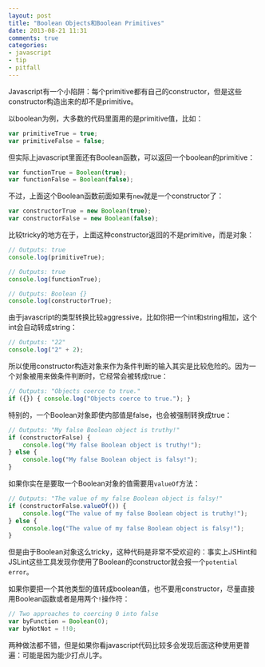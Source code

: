 ```yaml
---
layout: post
title: "Boolean Objects和Boolean Primitives"
date: 2013-08-21 11:31
comments: true
categories: 
- javascript
- tip
- pitfall
---
```


Javascript有一个小陷阱：每个primitive都有自己的constructor，但是这些constructor构造出来的却不是primitive。

以boolean为例，大多数的代码里面用的是primitive值，比如：

```javascript
var primitiveTrue = true;
var primitiveFalse = false;
```

但实际上javascript里面还有Boolean函数，可以返回一个boolean的primitive：

```javascript
var functionTrue = Boolean(true);
var functionFalse = Boolean(false);
```

不过，上面这个Boolean函数前面如果有`new`就是一个constructor了：

```javascript
var constructorTrue = new Boolean(true);
var constructorFalse = new Boolean(false);
```

比较tricky的地方在于，上面这种constructor返回的不是primitive，而是对象：

```javascript
// Outputs: true
console.log(primitiveTrue);

// Outputs: true
console.log(functionTrue);

// Outputs: Boolean {}
console.log(constructorTrue);
```

由于javascript的类型转换比较aggressive，比如你把一个int和string相加，这个int会自动转成string：

```javascript
// Outputs: "22"
console.log("2" + 2);
```

所以使用constructor构造对象来作为条件判断的输入其实是比较危险的。因为一个对象被用来做条件判断时，它经常会被转成true：

```javascript
// Outputs: "Objects coerce to true."
if ({}) { console.log("Objects coerce to true."); }
```

特别的，一个Boolean对象即使内部值是false，也会被强制转换成true：

```javascript
// Outputs: "My false Boolean object is truthy!"
if (constructorFalse) {
    console.log("My false Boolean object is truthy!");
} else {
    console.log("My false Boolean object is falsy!");
}
```

如果你实在是要取一个Boolean对象的值需要用`valueOf`方法：

```javascript
// Outputs: "The value of my false Boolean object is falsy!"
if (constructorFalse.valueOf()) {
    console.log("The value of my false Boolean object is truthy!");
} else {
    console.log("The value of my false Boolean object is falsy!");
}
```

但是由于Boolean对象这么tricky，这种代码是非常不受欢迎的：事实上JSHint和JSLint这些工具发现你使用了Boolean的constructor就会报一个`potential error`。

如果你要把一个其他类型的值转成boolean值，也不要用constructor，尽量直接用Boolean函数或者是用两个`!`操作符：

```javascript
// Two approaches to coercing 0 into false
var byFunction = Boolean(0);
var byNotNot = !!0;
```

两种做法都不错，但是如果你看javascript代码比较多会发现后面这种使用更普遍：可能是因为能少打点儿字。